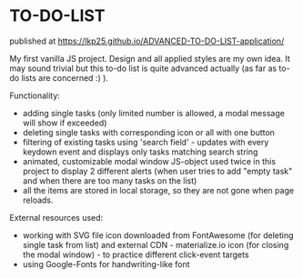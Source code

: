 # TO-DO-LIST
published at https://lkp25.github.io/ADVANCED-TO-DO-LIST-application/



My first vanilla JS project.
Design and all applied styles are my own idea. 
It may sound trivial but this to-do list is quite advanced actually (as far as to-do lists are concerned :) ). 


Functionality:
- adding single tasks (only limited number is allowed, a modal message will show if exceeded)
- deleting single tasks with corresponding icon or all with one button
- filtering of existing tasks using 'search field' - updates with every keydown event and displays only tasks matching search string
- animated, customizable modal window JS-object used twice in this project to display 2 different alerts (when user tries to add "empty task" and when there are too many tasks 
on the list)
- all the items are stored in local storage, so they are not gone when page reloads.

External resources used:
- working with SVG file icon downloaded from FontAwesome (for deleting single task from list) and external CDN - materialize.io icon (for closing the modal window) - to practice different click-event targets
- using Google-Fonts for handwriting-like font






